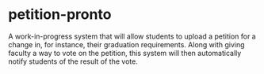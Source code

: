 # petition-pronto
A work-in-progress system that will allow students to upload a petition for a change in, for instance, their graduation requirements. Along with giving faculty a way to vote on the petition, this system will then automatically notify students of the result of the vote.
